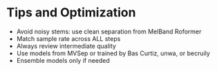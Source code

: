 # Tips and Optimization

- Avoid noisy stems: use clean separation from MelBand Roformer
- Match sample rate across ALL steps
- Always review intermediate quality
- Use models from MVSep or trained by Bas Curtiz, unwa, or becruily
- Ensemble models only if needed
